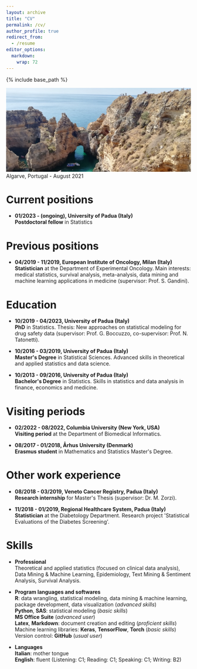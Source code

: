 ```yaml
---
layout: archive
title: "CV"
permalink: /cv/
author_profile: true
redirect_from:
  - /resume
editor_options: 
  markdown: 
    wrap: 72
---
```


{% include base_path %}

<img src="/images/algarve.jpg"/> Algarve, Portugal - August 2021

# Current positions

-   **01/2023 - (ongoing), University of Padua (Italy)**\
    **Postdoctoral fellow** in Statistics
    
# Previous positions

-   **04/2019 - 11/2019, European Institute of Oncology, Milan
    (Italy)**\
    **Statistician** at the Department of Experimental Oncology. Main
    interests: medical statistics, survival analysis, meta-analysis,
    data mining and machine learning applications in medicine
    (supervisor: Prof. S. Gandini).

# Education

-   **10/2019 - 04/2023, University of Padua (Italy)\
    PhD** in Statistics. Thesis: New approaches on statistical modeling
    for drug safety data (supervisor: Prof. G. Boccuzzo, co-supervisor:
    Prof. N. Tatonetti).

-   **10/2016 - 03/2019, University of Padua (Italy)\
    Master's Degree** in Statistical Sciences. Advanced skills in
    theoretical and applied statistics and data science.

-   **10/2013 - 09/2016, University of Padua (Italy)\
    Bachelor's Degree** in Statistics. Skills in statistics and data
    analysis in finance, economics and medicine.

# Visiting periods

-   **02/2022 - 08/2022, Columbia University (New York, USA)\
    Visiting period** at the Department of Biomedical Informatics.

-   **08/2017 - 01/2018, Århus University (Denmark)\
    Erasmus student** in Mathematics and Statistics Master's Degree.

# Other work experience

-   **08/2018 - 03/2019, Veneto Cancer Registry, Padua (Italy)**\
    **Research internship** for Master's Thesis (supervisor: Dr. M.
    Zorzi).

-   **11/2018 - 01/2019, Regional Healthcare System, Padua (Italy)**\
    **Statistician** at the Diabetology Department. Research project
    'Statistical Evaluations of the Diabetes Screening'.

# Skills

-   **Professional**\
    Theoretical and applied statistics (focused on clinical data
    analysis), Data Mining & Machine Learning, Epidemiology, Text Mining
    & Sentiment Analysis, Survival Analysis.

-   **Program languages and softwares**\
    **R**: data wrangling, statistical modeling, data mining & machine
    learning, package development, data visualization (*advanced
    skills*)\
    **Python**, **SAS**: statistical modeling (*basic skills*)\
    **MS Office Suite** (*advanced user*)\
    **Latex**, **Markdown**: document creation and editing (*proficient
    skills*)\
    Machine learning libraries: **Keras**, **TensorFlow**, **Torch**
    (*basic skills*)\
    Version control: **GitHub** (*usual user*)

-   **Languages\
    Italian**: mother tongue\
    **English**: fluent (Listening: C1; Reading: C1; Speaking: C1;
    Writing: B2)
